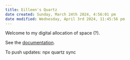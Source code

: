 ```yaml
---
title: Eilleen's Quartz
date created: Sunday, March 24th 2024, 4:56:01 pm
date modified: Wednesday, April 3rd 2024, 11:45:56 pm
---
```


Welcome to my digital allocation of space (?).

See the [documentation](https://quartz.jzhao.xyz).

To push updates: npx quartz sync

